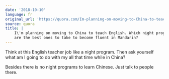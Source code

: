 ```yaml
---
date: '2018-10-10'
language: fr
original_url: 'https://quora.com/Im-planning-on-moving-to-China-to-teach-English-Which-night-programs-are-the-best-ones-to-take-to-become-fluent-in-Mandarin/answer/Clément-Renaud'
source: quora
title: |
    I\'m planning on moving to China to teach English. Which night programs
    are the best ones to take to become fluent in Mandarin?
---
```


Think at this English teacher job like a night program. Then ask
yourself what am I going to do with my all that time while in China?

Besides there is no night programs to learn Chinese. Just talk to people
there.
